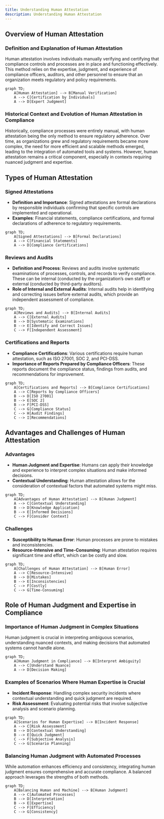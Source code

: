 ```yaml
---
title: Understanding Human Attestation
description: Understanding Human Attestation
---
```




## Overview of Human Attestation

### Definition and Explanation of Human Attestation
Human attestation involves individuals manually verifying and certifying that compliance controls and processes are in place and functioning effectively. This method relies on the expertise, judgment, and experience of compliance officers, auditors, and other personnel to ensure that an organization meets regulatory and policy requirements.

```mermaid
graph TD;
    A[Human Attestation] --> B[Manual Verification]
    A --> C[Certification by Individuals]
    A --> D[Expert Judgment]
```

### Historical Context and Evolution of Human Attestation in Compliance
Historically, compliance processes were entirely manual, with human attestation being the only method to ensure regulatory adherence. Over time, as organizations grew and regulatory requirements became more complex, the need for more efficient and scalable methods emerged, leading to the integration of automated tools and systems. However, human attestation remains a critical component, especially in contexts requiring nuanced judgment and expertise.

## Types of Human Attestation

### Signed Attestations
- **Definition and Importance**: Signed attestations are formal declarations by responsible individuals confirming that specific controls are implemented and operational.
- **Examples**: Financial statements, compliance certifications, and formal declarations of adherence to regulatory requirements.

```mermaid
graph TD;
    A[Signed Attestations] --> B[Formal Declarations]
    A --> C[Financial Statements]
    A --> D[Compliance Certifications]
```

### Reviews and Audits
- **Definition and Process**: Reviews and audits involve systematic examinations of processes, controls, and records to verify compliance. These can be internal (conducted by the organization’s own staff) or external (conducted by third-party auditors).
- **Role of Internal and External Audits**: Internal audits help in identifying and correcting issues before external audits, which provide an independent assessment of compliance.

```mermaid
graph TD;
    A[Reviews and Audits] --> B[Internal Audits]
    A --> C[External Audits]
    B --> D[Systematic Examinations]
    B --> E[Identify and Correct Issues]
    C --> F[Independent Assessment]
```

### Certifications and Reports
- **Compliance Certifications**: Various certifications require human attestation, such as ISO 27001, SOC 2, and PCI-DSS.
- **Importance of Reports Prepared by Compliance Officers**: These reports document the compliance status, findings from audits, and recommendations for improvement.

```mermaid
graph TD;
    A[Certifications and Reports] --> B[Compliance Certifications]
    A --> C[Reports by Compliance Officers]
    B --> D[ISO 27001]
    B --> E[SOC 2]
    B --> F[PCI-DSS]
    C --> G[Compliance Status]
    C --> H[Audit Findings]
    C --> I[Recommendations]
```

## Advantages and Challenges of Human Attestation

### Advantages
- **Human Judgment and Expertise**: Humans can apply their knowledge and experience to interpret complex situations and make informed decisions.
- **Contextual Understanding**: Human attestation allows for the consideration of contextual factors that automated systems might miss.

```mermaid
graph TD;
    A[Advantages of Human Attestation] --> B[Human Judgment]
    A --> C[Contextual Understanding]
    B --> D[Knowledge Application]
    B --> E[Informed Decisions]
    C --> F[Consider Context]
```

### Challenges
- **Susceptibility to Human Error**: Human processes are prone to mistakes and inconsistencies.
- **Resource-Intensive and Time-Consuming**: Human attestation requires significant time and effort, which can be costly and slow.

```mermaid
graph TD;
    A[Challenges of Human Attestation] --> B[Human Error]
    A --> C[Resource-Intensive]
    B --> D[Mistakes]
    B --> E[Inconsistencies]
    C --> F[Costly]
    C --> G[Time-Consuming]
```

## Role of Human Judgment and Expertise in Compliance

### Importance of Human Judgment in Complex Situations
Human judgment is crucial in interpreting ambiguous scenarios, understanding nuanced contexts, and making decisions that automated systems cannot handle alone.

```mermaid
graph TD;
    A[Human Judgment in Compliance] --> B[Interpret Ambiguity]
    A --> C[Understand Nuance]
    A --> D[Decision Making]
```

### Examples of Scenarios Where Human Expertise is Crucial
- **Incident Response**: Handling complex security incidents where contextual understanding and quick judgment are required.
- **Risk Assessment**: Evaluating potential risks that involve subjective analysis and scenario planning.

```mermaid
graph TD;
    A[Scenarios for Human Expertise] --> B[Incident Response]
    A --> C[Risk Assessment]
    B --> D[Contextual Understanding]
    B --> E[Quick Judgment]
    C --> F[Subjective Analysis]
    C --> G[Scenario Planning]
```

### Balancing Human Judgment with Automated Processes
While automation enhances efficiency and consistency, integrating human judgment ensures comprehensive and accurate compliance. A balanced approach leverages the strengths of both methods.

```mermaid
graph TD;
    A[Balancing Human and Machine] --> B[Human Judgment]
    A --> C[Automated Processes]
    B --> D[Interpretation]
    B --> E[Expertise]
    C --> F[Efficiency]
    C --> G[Consistency]
```

